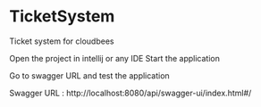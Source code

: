# TicketSystem
Ticket system for cloudbees

Open the project in intellij or any IDE
Start the application

Go to swagger URL and test the application

Swagger URL : http://localhost:8080/api/swagger-ui/index.html#/
